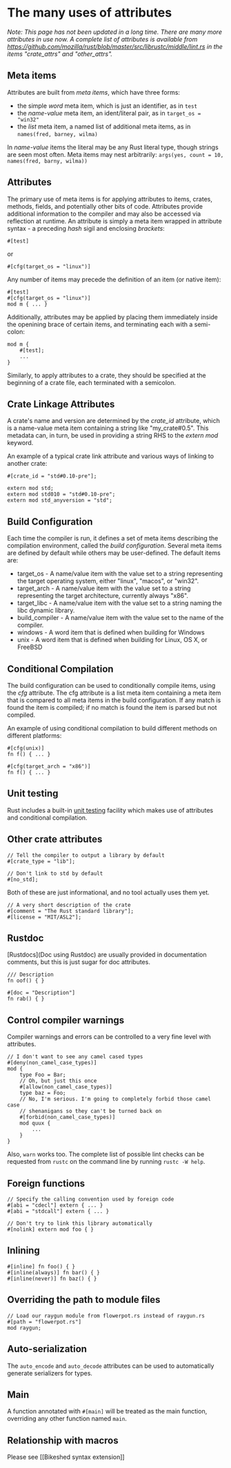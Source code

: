 # The many uses of attributes

*Note: This page has not been updated in a long time. There are many more attributes in use now. A complete list of attributes is available from https://github.com/mozilla/rust/blob/master/src/librustc/middle/lint.rs in the items "crate_attrs" and "other_attrs".*

## Meta items

Attributes are built from _meta items_, which have three forms:

* the simple _word_ meta item, which is just an identifier, as in `test`
* the _name-value_ meta item, an ident/literal pair, as in `target_os = "win32"`
* the _list_ meta item, a named list of additional meta items, as in `names(fred, barney, wilma)`

In _name-value_ items the literal may be any Rust literal type, though strings are seen most often. Meta items may nest arbitrarily: `args(yes, count = 10, names(fred, barny, wilma))`

## Attributes

The primary use of meta items is for applying attributes to items, crates, methods, fields, and potentially other bits of code. Attributes provide additional information to the compiler and may also be accessed via reflection at runtime. An attribute is simply a meta item wrapped in attribute syntax - a preceding _hash_ sigil and enclosing _brackets_:

    #[test]

or

    #[cfg(target_os = "linux")]

Any number of items may precede the definition of an item (or native item):

    #[test]
    #[cfg(target_os = "linux")]
    mod m { ... }

Additionally, attributes may be applied by placing them immediately inside the openining brace of certain items, and terminating each with a semi-colon:

    mod m {
        #[test];
        ...
    }

Similarly, to apply attributes to a crate, they should be specified at the beginning of a crate file, each terminated with a semicolon.

## Crate Linkage Attributes

A crate's name and version are determined by the <em>crate_id</em> attribute, which is a name-value meta item containing a string like "my_crate#0.5". This metadata can, in turn, be used in providing a string RHS to the *extern mod* keyword.

An example of a typical crate link attribute and various ways of linking to another crate:

    #[crate_id = "std#0.10-pre"];

    extern mod std;
    extern mod std010 = "std#0.10-pre";
    extern mod std_anyversion = "std";

## Build Configuration

Each time the compiler is run, it defines a set of meta items describing the compilation environment, called the _build configuration_. Several meta items are defined by default while others may be user-defined. The default items are:

* target_os - A name/value item with the value set to a string representing the target operating system, either "linux", "macos", or "win32".
* target_arch - A name/value item with the value set to a string representing the target architecture, currently always "x86".
* target_libc - A name/value item with the value set to a string naming the libc dynamic library.
* build_compiler - A name/value item with the value set to the name of the compiler.
* windows - A word item that is defined when building for Windows
* unix - A word item that is defined when building for Linux, OS X, or FreeBSD

## Conditional Compilation

The build configuration can be used to conditionally compile items, using the _cfg_ attribute. The cfg attribute is a list meta item containing a meta item that is compared to all meta items in the build configuration. If any match is found the item is compiled; if no match is found the item is parsed but not compiled.

An example of using conditional compilation to build different methods on different platforms:

    #[cfg(unix)]
    fn f() { ... }

    #[cfg(target_arch = "x86")]
    fn f() { ... }

## Unit testing

Rust includes a built-in [unit testing](https://github.com/mozilla/rust/wiki/Doc-unit-testing) facility which makes use of attributes and conditional compilation.

## Other crate attributes

    // Tell the compiler to output a library by default
    #[crate_type = "lib"];

    // Don't link to std by default
    #[no_std];

Both of these are just informational, and no tool actually uses them yet.

    // A very short description of the crate
    #[comment = "The Rust standard library"];
    #[license = "MIT/ASL2"];

## Rustdoc

[Rustdocs](Doc using Rustdoc) are usually provided in documentation comments, but this is just sugar for doc attributes.

    /// Description
    fn oof() { }

    #[doc = "Description"]
    fn rab() { }

## Control compiler warnings

Compiler warnings and errors can be controlled to a very fine level with attributes.

    // I don't want to see any camel cased types
    #[deny(non_camel_case_types)]
    mod {
        type Foo = Bar;
        // Oh, but just this once
        #[allow(non_camel_case_types)]
        type baz = Foo;
        // No, I'm serious. I'm going to completely forbid those camel case
        // shenanigans so they can't be turned back on
        #[forbid(non_camel_case_types)]
        mod quux {
            ...
        }
    }

Also, `warn` works too. The complete list of possible lint checks can be requested from `rustc` on the command line by running `rustc -W help`.

## Foreign functions

    // Specify the calling convention used by foreign code
    #[abi = "cdecl"] extern { ... }
    #[abi = "stdcall"] extern { ... }

    // Don't try to link this library automatically
    #[nolink] extern mod foo { }

## Inlining

    #[inline] fn foo() { }
    #[inline(always)] fn bar() { }
    #[inline(never)] fn baz() { }

## Overriding the path to module files

    // Load our raygun module from flowerpot.rs instead of raygun.rs
    #[path = "flowerpot.rs"]
    mod raygun;

## Auto-serialization

The `auto_encode` and `auto_decode` attributes can be used to automatically generate serializers for types.

## Main

A function annotated with `#[main]` will be treated as the main function, overriding any other function named `main`.

## Relationship with macros
Please see [[Bikeshed syntax extension]]